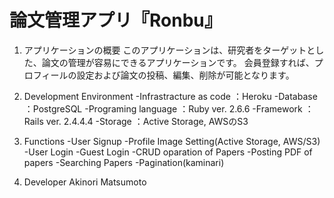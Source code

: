 # 論文管理アプリ『Ronbu』

1. アプリケーションの概要
  このアプリケーションは、研究者をターゲットとした、論文の管理が容易にできるアプリケーションです。
  会員登録すれば、プロフィールの設定および論文の投稿、編集、削除が可能となります。

1. Development Environment
  -Infrastracture as code ：Heroku
  -Database               ：PostgreSQL
  -Programing language    ：Ruby ver. 2.6.6
  -Framework              ：Rails ver. 2.4.4.4
  -Storage                ：Active Storage, AWSのS3
  
1. Functions
  -User Signup
  -Profile Image Setting(Active Storage, AWS/S3)
  -User Login
  -Guest Login
  -CRUD oparation of Papers
  -Posting PDF of papers
  -Searching Papers
  -Pagination(kaminari)

1. Developer
  Akinori Matsumoto

